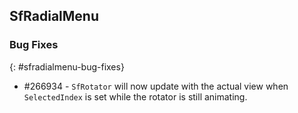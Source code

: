 ## SfRadialMenu

### Bug Fixes
{: #sfradialmenu-bug-fixes}

* \#266934 - `SfRotator` will now update with the actual view when `SelectedIndex` is set while the rotator is still animating.